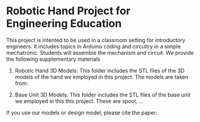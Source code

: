 # Robotic Hand Project for Engineering Education
This project is intented to be used in a classroom setting for introductory engineers. It includes topics in Arduino coding and circuitry in a simple mechatronic.
Students will assemble the mechanism and circuit. We provide the following supplementary materials

1. Robotic Hand 3D Models: This folder includes the STL files of the 3D models of the hand we employed in this project. The models are taken from: 


2. Base Unit 3D Models: This folder includes the STL files of the base unit we employed in this this project. These are spool, ...


If you use our models or design model, please cite the paper: 
